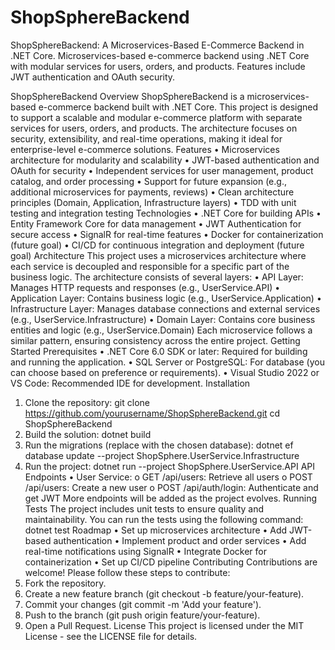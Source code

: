 # ShopSphereBackend
ShopSphereBackend: A Microservices-Based E-Commerce Backend in .NET Core. Microservices-based e-commerce backend using .NET Core with modular services for users, orders, and products. Features include JWT authentication and OAuth security.

ShopSphereBackend
Overview
ShopSphereBackend is a microservices-based e-commerce backend built with .NET Core. This project is designed to support a scalable and modular e-commerce platform with separate services for users, orders, and products. The architecture focuses on security, extensibility, and real-time operations, making it ideal for enterprise-level e-commerce solutions.
Features
•	Microservices architecture for modularity and scalability
•	JWT-based authentication and OAuth for security
•	Independent services for user management, product catalog, and order processing
•	Support for future expansion (e.g., additional microservices for payments, reviews)
•	Clean architecture principles (Domain, Application, Infrastructure layers)
•	TDD with unit testing and integration testing
Technologies
•	.NET Core for building APIs
•	Entity Framework Core for data management
•	JWT Authentication for secure access
•	SignalR for real-time features
•	Docker for containerization (future goal)
•	CI/CD for continuous integration and deployment (future goal)
Architecture
This project uses a microservices architecture where each service is decoupled and responsible for a specific part of the business logic. The architecture consists of several layers:
•	API Layer: Manages HTTP requests and responses (e.g., UserService.API)
•	Application Layer: Contains business logic (e.g., UserService.Application)
•	Infrastructure Layer: Manages database connections and external services (e.g., UserService.Infrastructure)
•	Domain Layer: Contains core business entities and logic (e.g., UserService.Domain)
Each microservice follows a similar pattern, ensuring consistency across the entire project.
Getting Started
Prerequisites
•	.NET Core 6.0 SDK or later: Required for building and running the application.
•	SQL Server or PostgreSQL: For database (you can choose based on preference or requirements).
•	Visual Studio 2022 or VS Code: Recommended IDE for development.
Installation
1.	Clone the repository:
git clone https://github.com/yourusername/ShopSphereBackend.git
cd ShopSphereBackend
2.	Build the solution:
dotnet build
3.	Run the migrations (replace with the chosen database):
dotnet ef database update --project ShopSphere.UserService.Infrastructure
4.	Run the project:
dotnet run --project ShopSphere.UserService.API
API Endpoints
•	User Service:
o	GET /api/users: Retrieve all users
o	POST /api/users: Create a new user
o	POST /api/auth/login: Authenticate and get JWT
More endpoints will be added as the project evolves.
Running Tests
The project includes unit tests to ensure quality and maintainability. You can run the tests using the following command:
dotnet test
Roadmap
•	 Set up microservices architecture
•	 Add JWT-based authentication
•	 Implement product and order services
•	 Add real-time notifications using SignalR
•	 Integrate Docker for containerization
•	 Set up CI/CD pipeline
Contributing
Contributions are welcome! Please follow these steps to contribute:
1.	Fork the repository.
2.	Create a new feature branch (git checkout -b feature/your-feature).
3.	Commit your changes (git commit -m 'Add your feature').
4.	Push to the branch (git push origin feature/your-feature).
5.	Open a Pull Request.
License
This project is licensed under the MIT License - see the LICENSE file for details.
